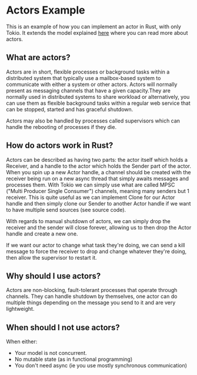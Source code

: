 # Actors Example
This is an example of how you can implement an actor in Rust, with only Tokio. It extends the model explained [here](https://ryhl.io/blog/actors-with-tokio/) where you can read more about actors.

## What are actors?
Actors are in short, flexible processes or background tasks within a distributed system that typically use a mailbox-based system to communicate with either a system or other actors.
Actors will normally present as messaging channels that have a given capacity.They are normally used in distributed systems to share workload or alternatively, 
you can use them as flexible background tasks within a regular web service that can be stopped, started and has graceful shutdown.

Actors may also be handled by processes called supervisors which can handle the rebooting of processes if they die.

## How do actors work in Rust?
Actors can be described as having two parts: the actor itself which holds a Receiver, and a handle to the actor which holds the Sender part of the actor.
When you spin up a new Actor handle, a channel should be created with the receiver being run on a new async thread that simply awaits messages and processes them.
With Tokio we can simply use what are called MPSC ("Multi Producer Single Consumer") channels, meaning many senders but 1 receiver.
This is quite useful as we can implement Clone for our Actor handle and then simply clone our Sender to another Actor handle if we want to have multiple send sources (see source code).

With regards to manual shutdown of actors, we can simply drop the receiver and the sender will close forever, allowing us to then drop the Actor handle and create a new one.

If we want our actor to change what task they're doing, we can send a kill message to force the receiver to drop and change whatever they're doing, then allow the supervisor to restart it.

## Why should I use actors?
Actors are non-blocking, fault-tolerant processes that operate through channels. They can handle shutdown by themselves, one actor can do multiple things depending on the message you send to it and are very lightweight.

## When should I not use actors?
When either:
- Your model is not concurrent.
- No mutable state (as in functional programming)
- You don't need async (ie you use mostly synchronous communication)